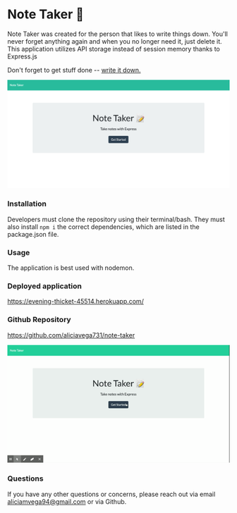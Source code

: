 # Note Taker 📝

Note Taker was created for the person that likes to write things down. You'll never forget anything again and when you no longer need it, just delete it. This application utilizes API storage instead of session memory thanks to Express.js

Don't forget to get stuff done -- [write it down.](https://evening-thicket-45514.herokuapp.com/)

![Application](./media/Note-taker.png)

### Installation

Developers must clone the repository using their terminal/bash. They must also install `npm i` the correct dependencies, which are listed in the package.json file.

### Usage

The application is best used with nodemon.

### Deployed application

https://evening-thicket-45514.herokuapp.com/

### Github Repository

https://github.com/aliciavega731/note-taker

![Application](./media/Note-Taker.gif)

### Questions

If you have any other questions or concerns, please reach out via email aliciamvega94@gmail.com or via Github.